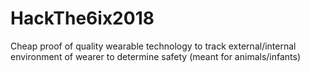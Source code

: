 # HackThe6ix2018
Cheap proof of quality wearable technology to track external/internal environment of wearer to determine safety (meant for animals/infants)

